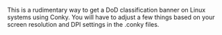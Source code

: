 This is a rudimentary way to get a DoD classification banner on Linux systems using Conky. 
You will have to adjust a few things based on your screen resolution and DPI settings in the .conky files. 
